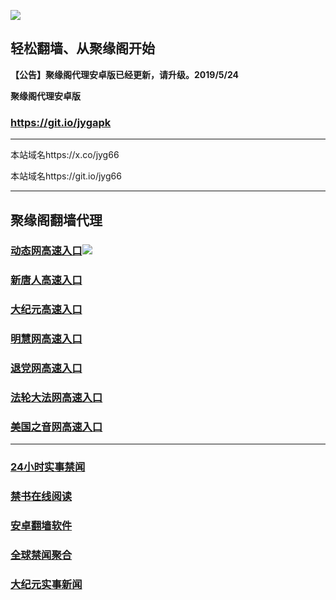![](https://raw.githubusercontent.com/hao369/a/master/j.jpg)



## 轻松翻墙、从聚缘阁开始



**【公告】聚缘阁代理安卓版已经更新，请升级。2019/5/24**

 
**聚缘阁代理安卓版**
### https://git.io/jygapk  

***

本站域名https://x.co/jyg66 

本站域名https://git.io/jyg66



***




## 聚缘阁翻墙代理 




### [动态网高速入口](http://aeee3.as2.acusticb.ro/6/4324232/543)![](https://raw.githubusercontent.com/hao369/a/master/jygdl.gif)



### [新唐人高速入口](http://a34rr.as2.acusticb.ro/6/4324232/5)

### [大纪元高速入口](http://a23.as2.acusticb.ro/6/4324232/7)

### [明慧网高速入口](http://accd.as2.acusticb.ro/6/4324232/3)

### [退党网高速入口](http://a123.as2.acusticb.ro/6/4324232/8)

### [法轮大法网高速入口](http://a1qw.as1.acusticb.ro/6/4324232/15)

### [美国之音网高速入口](http://as333v.as1.acusticb.ro/6/4324232/18)



***






### [24小时实事禁闻](https://git.io/fj3Go)

### [禁书在线阅读](https://github.com/txyzum203/djy/blob/master/gb/9p.md?flntdtv#1)


### [安卓翻墙软件](https://git.io/afq)

### [全球禁闻聚合](https://github.com/gfw-breaker/banned-news1/blob/master/README.md)

### [大纪元实事新闻](https://git.io/fjmgE)






